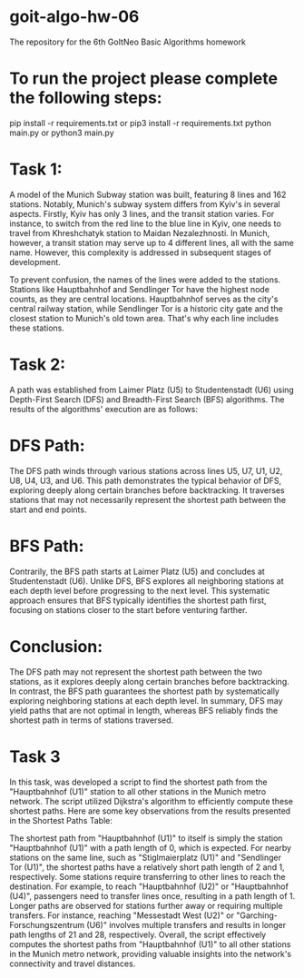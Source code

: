 # goit-algo-hw-06
The repository for the 6th GoItNeo Basic Algorithms homework

# To run the project please complete the following steps:

pip install -r requirements.txt or pip3 install -r requirements.txt
python main.py or python3 main.py

# Task 1:
A model of the Munich Subway station was built, featuring 8 lines and 162 stations. Notably, Munich's subway system differs from Kyiv's in several aspects. Firstly, Kyiv has only 3 lines, and the transit station varies. For instance, to switch from the red line to the blue line in Kyiv, one needs to travel from Khreshchatyk station to Maidan Nezalezhnosti. In Munich, however, a transit station may serve up to 4 different lines, all with the same name. However, this complexity is addressed in subsequent stages of development.

To prevent confusion, the names of the lines were added to the stations. Stations like Hauptbahnhof and Sendlinger Tor have the highest node counts, as they are central locations. Hauptbahnhof serves as the city's central railway station, while Sendlinger Tor is a historic city gate and the closest station to Munich's old town area. That's why each line includes these stations.

# Task 2:
A path was established from Laimer Platz (U5) to Studentenstadt (U6) using Depth-First Search (DFS) and Breadth-First Search (BFS) algorithms. The results of the algorithms' execution are as follows:

# DFS Path:
The DFS path winds through various stations across lines U5, U7, U1, U2, U8, U4, U3, and U6. This path demonstrates the typical behavior of DFS, exploring deeply along certain branches before backtracking. It traverses stations that may not necessarily represent the shortest path between the start and end points.

# BFS Path:
Contrarily, the BFS path starts at Laimer Platz (U5) and concludes at Studentenstadt (U6). Unlike DFS, BFS explores all neighboring stations at each depth level before progressing to the next level. This systematic approach ensures that BFS typically identifies the shortest path first, focusing on stations closer to the start before venturing farther.

# Conclusion:
The DFS path may not represent the shortest path between the two stations, as it explores deeply along certain branches before backtracking. In contrast, the BFS path guarantees the shortest path by systematically exploring neighboring stations at each depth level. In summary, DFS may yield paths that are not optimal in length, whereas BFS reliably finds the shortest path in terms of stations traversed.

# Task 3
In this task, was developed a script to find the shortest path from the "Hauptbahnhof (U1)" station to all other stations in the Munich metro network. The script utilized Dijkstra's algorithm to efficiently compute these shortest paths. Here are some key observations from the results presented in the Shortest Paths Table:

The shortest path from "Hauptbahnhof (U1)" to itself is simply the station "Hauptbahnhof (U1)" with a path length of 0, which is expected.
For nearby stations on the same line, such as "Stiglmaierplatz (U1)" and "Sendlinger Tor (U1)", the shortest paths have a relatively short path length of 2 and 1, respectively.
Some stations require transferring to other lines to reach the destination. For example, to reach "Hauptbahnhof (U2)" or "Hauptbahnhof (U4)", passengers need to transfer lines once, resulting in a path length of 1.
Longer paths are observed for stations further away or requiring multiple transfers. For instance, reaching "Messestadt West (U2)" or "Garching-Forschungszentrum (U6)" involves multiple transfers and results in longer path lengths of 21 and 28, respectively.
Overall, the script effectively computes the shortest paths from "Hauptbahnhof (U1)" to all other stations in the Munich metro network, providing valuable insights into the network's connectivity and travel distances.